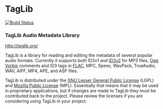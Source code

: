 # TagLib

[![Build Status](https://travis-ci.org/taglib/taglib.svg?branch=master)](https://travis-ci.org/taglib/taglib)

### TagLib Audio Metadata Library

http://taglib.org/

TagLib is a library for reading and editing the metadata of several
popular audio formats. Currently it supports both ID3v1 and [ID3v2][]
for MP3 files, [Ogg Vorbis][] comments and ID3 tags 
in [FLAC][], MPC, Speex, WavPack, TrueAudio, WAV, AIFF, MP4, APE,
and ASF files.

TagLib is distributed under the [GNU Lesser General Public License][]
(LGPL) and [Mozilla Public License][] (MPL). Essentially that means that
it may be used in proprietary applications, but if changes are made to
TagLib they must be contributed back to the project. Please review the
licenses if you are considering using TagLib in your project.

  [ID3v2]: http://www.id3.org 
  [Ogg Vorbis]: http://vorbis.com/
  [FLAC]: https://xiph.org/flac/
  [GNU Lesser General Public License]: http://www.gnu.org/licenses/lgpl.html
  [Mozilla Public License]: http://www.mozilla.org/MPL/MPL-1.1.html

